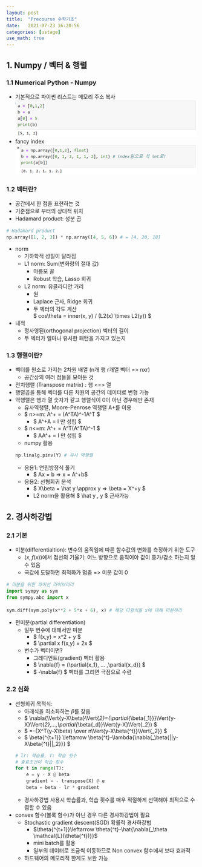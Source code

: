 ```yaml
---
layout: post
title:  "Precourse 수학기초"
date:   2021-07-23 16:20:56
categories: [ustage]
use_math: true
---
```


## 1. Numpy / 벡터 & 행렬
### 1.1 Numerical Python - Numpy
 * 기본적으로 파이썬 리스트는 메모리 주소 복사
![](/assets/image/precourse2_1.PNG)
 * fancy index
![](/assets/image/precourse2_2.PNG)

### 1.2 벡터란?
 * 공간에서 한 점을 표현하는 것
 * 기준점으로 부터의 상대적 위치
 * Hadamard product: 성분 곱
```python
# Hadamard product
np.array([1, 2, 3]) * np.array([4, 5, 6]) # = [4, 20, 18]
```
 * norm
    * 기하학적 성질이 달라짐
    * L1 norm: Sum(변화량의 절대 값)
        * 마름모 꼴
        * Robust 학습, Lasso 회귀
    * L2 norm: 유클라디안 거리
        * 원
        * Laplace 근사, Ridge 회귀
        * 두 벡터의 각도 계산  
        $ cos\theta = inner(x, y) / (L2(x) \times L2(y)) $
 * 내적
    * 정사영된(orthogonal projection) 벡터의 길이
    * 두 벡터가 얼마나 유사한 패턴을 가지고 있는지

### 1.3 행렬이란?
 * 벡터를 원소로 가지는 2차원 배열 (n개 행 r개열 벡터 => nxr)
    * 공간상의 여러 점들을 모아둔 것
 * 전치행렬 (Transpose matrix) : 행 <=> 열
 * 행렬곱을 통해 벡터를 다른 차원의 공간의 데이터로 변형 가능
 * 역행렬은 행과 열 숫자가 같고 행렬식이 0이 아닌 경우에만 존재
    * 유사역행렬, Moore-Penrose 역행렬 A+를 이용
    * $ n>=m: A^+ = (A^TA)^-1A^T $
        * $ A^+A = I 만 성립 $
    * $ n<=m: A^+ = A^T(A^TA)^-1 $
        * $ AA^+ = I 만 성립 $
    * numpy 활용
    ```python
    np.linalg.pinv(Y) # 유사 역행렬
    ```
    * 응용1: 연립방정식 풀기
        * $ Ax = b => x = A^+b$ 
    * 응용2: 선형회귀 분석
        * $ X\beta = \hat y \approx y => \beta = X^+y $
        * L2 norm을 활용해 $ \hat y , y $ 근사가능

## 2. 경사하강법
### 2.1 기본
 * 미분(differentialtion): 변수의 움직임에 따른 함수값의 변화를 측정하기 위한 도구
    * $(x, f(x))$에서 접선의 기울기: 어느 방향으로 움직여야 값이 증가/감소 하는지 알 수 있음
    * 극값에 도달하면 최적화가 멈춤 => 미분 값이 0
 ```python
 # 미분을 위한 파이선 라이브러리
 import sympy as sym
 from sympy.abc import x
 
 sym.diff(sym.poly(x**2 + 5*x + 6), x) # 해당 다항식을 x에 대해 미분하라
 ```
 * 편미분(partial differentiation)
    * 일부 변수에 대해서만 미분
        * $ f(x,y) = x^2 + y $
        * $ \partial x f(x,y) = 2x $
    * 변수가 벡터이면?
        * 그레디언트(gradient) 벡터 활용
        * $ \nabla{f} = (\partial{x_1}, ... ,\partial{x_d}) $
        * $ -\nabla{f} $ 벡터를 그리면 극점으로 수렴

### 2.2 심화
 * 선형회귀 목적식: 
    * 아래식을 최소화하는 $\beta$를 찾음
    * $ \nabla{\Vert{y-X\beta}\Vert{_2}=(\partial{_\beta{_1}}}\Vert{y-X}\Vert{_2},...,\partial{_\beta{_d}}\Vert{y-X}\Vert{_2}) $
    * $ =-{X^T(y-X\beta) \over  n\Vert{y-X\beta{^t}}\Vert{_2}} $  
    * $ \beta{^{t+1}} \leftarrow \beta{^t}-\lambda{\nabla{_\beta{||y-X\beta{^t}||_2}}} $
    ```python
    # lr: 학습률, T: 학습 횟수
    # 종료조건이 학습 횟수
    for t in range(T):
        e = y - X @ beta
        gradient = - transpose(X) @ e
        beta = beta - lr * gradient
    ```
    * 경사하강법 사용시 학습률과, 학습 횟수를 매우 적절하게 선택해야 최적으로 수렴할 수 있음
 * convex 함수(볼록 함수)가 아닌 경우 다른 경사하강법이 필요
    * Stochastic gradient descent(SGD) 확률적 경사하강법
        * $\theta{^{t+1}}\leftarrow \theta{^t}-\hat{\nabla{_\theta \mathcal{L}(\theta{^t})}}$
        * mini batch를 활용
        * 일부의 데이터로 조금씩 이동하므로 Non convex 함수에서 보다 효과적
    * 하드웨어의 메모리적 한계도 보완 가능